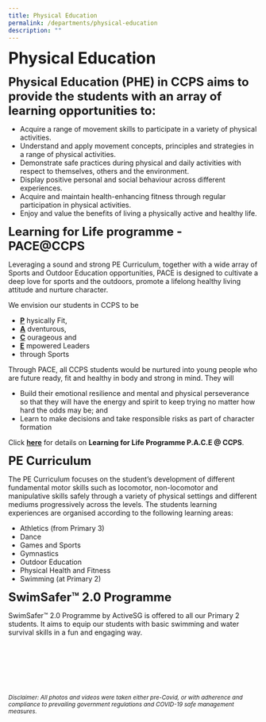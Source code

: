 ```yaml
---
title: Physical Education
permalink: /departments/physical-education
description: ""
---
```

**<font size=6>Physical Education</font>**


**<font size=5>Physical Education (PHE) in CCPS aims to provide the students with an array of learning opportunities to:</font>**


  

 *   Acquire a range of movement skills to participate in a variety of physical activities.
*   Understand and apply movement concepts, principles and strategies in a range of physical activities.
 *   Demonstrate safe practices during physical and daily activities with respect to themselves, others and the environment.
 *   Display positive personal and social behaviour across different experiences.
 *   Acquire and maintain health-enhancing fitness through regular participation in physical activities.
 *   Enjoy and value the benefits of living a physically active and healthy life.

  
**<font size=5>Learning for Life programme - PACE@CCPS</font>**

  
Leveraging a sound and strong PE Curriculum, together with a wide array of Sports and Outdoor Education opportunities, PACE is designed to cultivate a deep love for sports and the outdoors, promote a lifelong healthy living attitude and nurture character.  
  
We envision our students in CCPS to be  
  

 *   **<u>P</u>** hysically Fit,
 *   **<u>A</u>** dventurous,
 *   **<u>C</u>** ourageous and
 *   **<u>E</u>** mpowered Leaders
 *   through Sports

  
Through PACE, all CCPS students would be nurtured into young people who are future ready, fit and healthy in body and strong in mind. They will  
  

 *   Build their emotional resilience and mental and physical perseverance so that they will have the energy and spirit to keep trying no matter how hard the odds may be; and
 *   Learn to make decisions and take responsible risks as part of character formation

  
Click **[here](https://staging.d2nutevx25vdua.amplifyapp.com/flagship-programmes/learning-for-life-programme-p-a-c-e-at-ccps)** for details on **Learning for Life Programme P.A.C.E @ CCPS**.  
  
  
**<font size=5>PE Curriculum</font>**


  
The PE Curriculum focuses on the student’s development of different fundamental motor skills such as locomotor, non-locomotor and manipulative skills safely through a variety of physical settings and different mediums progressively across the levels. The students learning experiences are organised according to the following learning areas:  
  

*   Athletics (from Primary 3)
 *   Dance
 *   Games and Sports
 *   Gymnastics
 *   Outdoor Education
 *   Physical Health and Fitness
 *   Swimming (at Primary 2)

  
  
**<font size=5>SwimSafer™ 2.0 Programme</font>**

  
SwimSafer™ 2.0 Programme by ActiveSG is offered to all our Primary 2 students. It aims to equip our students with basic swimming and water survival skills in a fun and engaging way.


<br><br><br><br><br><br>
<sup>_Disclaimer: All photos and videos were taken either pre-Covid, or with adherence and compliance to prevailing government regulations and COVID-19 safe management measures._</sup>